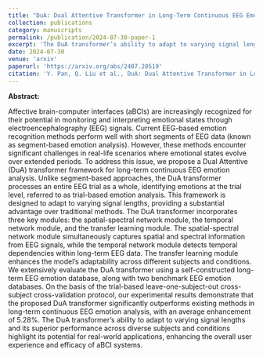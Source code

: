 ```yaml
---
title: "DuA: Dual Attentive Transformer in Long-Term Continuous EEG Emotion Analysis"
collection: publications
category: manuscripts
permalink: /publication/2024-07-30-paper-1
excerpt: 'The DuA transformer’s ability to adapt to varying signal lengths and its superior performance across diverse subjects.'
date: 2024-07-30
venue: 'arxiv'
paperurl: 'https://arxiv.org/abs/2407.20519'
citation: 'Y. Pan, Q. Liu et al., DuA: Dual Attentive Transformer in Long-Term Continuous EEG Emotion Analysis.'
---
```

**Abstract:**

Affective brain-computer interfaces (aBCIs) are increasingly recognized for their potential in monitoring and interpreting
 emotional states through electroencephalography (EEG) signals. Current EEG-based emotion recognition methods perform well with
 short segments of EEG data (known as segment-based emotion analysis). However, these methods encounter significant challenges
 in real-life scenarios where emotional states evolve over extended periods. To address this issue, we propose a Dual Attentive (DuA)
 transformer framework for long-term continuous EEG emotion analysis. Unlike segment-based approaches, the DuA transformer
 processes an entire EEG trial as a whole, identifying emotions at the trial level, referred to as trial-based emotion analysis. This
 framework is designed to adapt to varying signal lengths, providing a substantial advantage over traditional methods. The DuA
 transformer incorporates three key modules: the spatial-spectral network module, the temporal network module, and the transfer
 learning module. The spatial-spectral network module simultaneously captures spatial and spectral information from EEG signals,
 while the temporal network module detects temporal dependencies within long-term EEG data. The transfer learning module enhances
 the model’s adaptability across different subjects and conditions. We extensively evaluate the DuA transformer using a self-constructed
 long-term EEG emotion database, along with two benchmark EEG emotion databases. On the basis of the trial-based
 leave-one-subject-out cross-subject cross-validation protocol, our experimental results demonstrate that the proposed DuA transformer
 significantly outperforms existing methods in long-term continuous EEG emotion analysis, with an average enhancement of 5.28%.
 The DuA transformer’s ability to adapt to varying signal lengths and its superior performance across diverse subjects and conditions
 highlight its potential for real-world applications, enhancing the overall user experience and efficacy of aBCI systems.